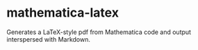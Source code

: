 # mathematica-latex
Generates a LaTeX-style pdf from Mathematica code and output interspersed with Markdown.
